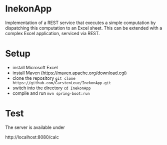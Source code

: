 # InekonApp
Implementation of a REST service that executes a simple computation
by dispatching this computation to an Excel sheet. This can be extended with a complex
Excel application, serviced via REST.

# Setup
- install Microsoft Excel
- install Maven (https://maven.apache.org/download.cgi)
- clone the repository ```git clone https://github.com/CarstenLeue/InekonApp.git```
- switch into the directory ```cd InekonApp``` 
- compile and run ```mvn spring-boot:run```

# Test
The server is available under
 
http://localhost:8080/calc

